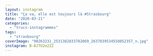 ```yaml
---
layout: instagram
title: "Ça va, elle est toujours là #Strasbourg"
date: "2020-03-21"
categories: 
  - "trucs-instagrammes"
tags: 
  - "strasbourg"
coverImage: "90263231_2531382833782069_2637839534558052357_n.jpg"
instagram: B-AJTU2o2ZZ
---
```

